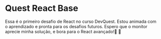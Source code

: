 # Quest React Base

Essa é o primeiro desafio de React no curso DevQuest. Estou animada com o aprendizado e pronta para os desafios futuros. Espero que o monitor aprecie minha solução, e bora para o React avançado!💪 🚀
